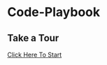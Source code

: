 # Code-Playbook

## Take a Tour
[Click Here To Start](https://github.com/shmehdi01/Code-Playbook/blob/master/Home.md)
